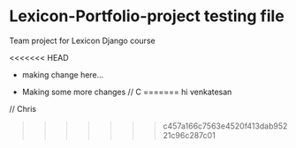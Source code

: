 # Lexicon-Portfolio-project testing file
Team project for Lexicon Django course

<<<<<<< HEAD
- making change here...

- Making some more changes // C
=======
hi venkatesan

// Chris
>>>>>>> c457a166c7563e4520f413dab95221c96c287c01
